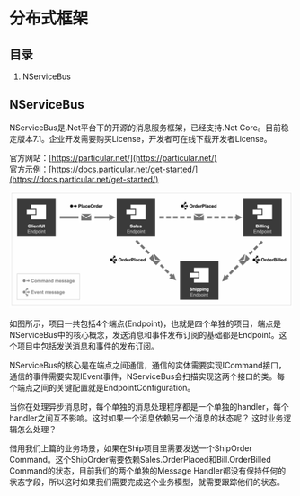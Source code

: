 # 分布式框架

## 目录

1. NServiceBus

## NServiceBus

NServiceBus是.Net平台下的开源的消息服务框架，已经支持.Net Core。目前稳定版本7.1。企业开发需要购买License，开发者可在线下载开发者License。

官方网站：[https://particular.net/](https://particular.net/)  
官方示例：[https://docs.particular.net/get-started/](https://docs.particular.net/get-started/)

![x](./Resource/NServiceBus的4个Endpoint.png)

如图所示，项目一共包括4个端点(Endpoint)，也就是四个单独的项目，端点是NServiceBus中的核心概念，发送消息和事件发布订阅的基础都是Endpoint。这个项目中包括发送消息和事件的发布订阅。

NServiceBus的核心是在端点之间通信，通信的实体需要实现ICommand接口，通信的事件需要实现IEvent事件，NServiceBus会扫描实现这两个接口的类。每个端点之间的关键配置就是EndpointConfiguration。

当你在处理异步消息时，每个单独的消息处理程序都是一个单独的handler，每个handler之间互不影响。这时如果一个消息依赖另一个消息的状态呢？ 这时业务逻辑怎么处理？

借用我们上篇的业务场景，如果在Ship项目里需要发送一个ShipOrder Command。这个ShipOrder需要依赖Sales.OrderPlaced和Bill.OrderBilled Command的状态，目前我们的两个单独的Message Handler都没有保持任何的状态字段，所以这时如果我们需要完成这个业务模型，就需要跟踪他们的状态。
